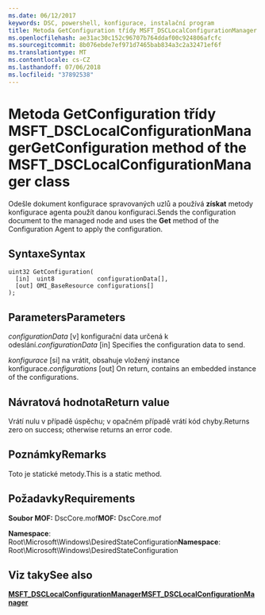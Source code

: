 ```yaml
---
ms.date: 06/12/2017
keywords: DSC, powershell, konfigurace, instalační program
title: Metoda GetConfiguration třídy MSFT_DSCLocalConfigurationManager
ms.openlocfilehash: ae31ac30c152c96707b764ddaf00c924806afcfc
ms.sourcegitcommit: 8b076ebde7ef971d7465bab834a3c2a32471ef6f
ms.translationtype: MT
ms.contentlocale: cs-CZ
ms.lasthandoff: 07/06/2018
ms.locfileid: "37892538"
---
```

# <a name="getconfiguration-method-of-the-msftdsclocalconfigurationmanager-class"></a><span data-ttu-id="209ab-103">Metoda GetConfiguration třídy MSFT_DSCLocalConfigurationManager</span><span class="sxs-lookup"><span data-stu-id="209ab-103">GetConfiguration method of the MSFT_DSCLocalConfigurationManager class</span></span>

<span data-ttu-id="209ab-104">Odešle dokument konfigurace spravovaných uzlů a používá **získat** metody konfigurace agenta použít danou konfiguraci.</span><span class="sxs-lookup"><span data-stu-id="209ab-104">Sends the configuration document to the managed node and uses the **Get** method of the Configuration Agent to apply the configuration.</span></span>

## <a name="syntax"></a><span data-ttu-id="209ab-105">Syntaxe</span><span class="sxs-lookup"><span data-stu-id="209ab-105">Syntax</span></span>

```mof
uint32 GetConfiguration(
  [in]  uint8            configurationData[],
  [out] OMI_BaseResource configurations[]
);
```

## <a name="parameters"></a><span data-ttu-id="209ab-106">Parameters</span><span class="sxs-lookup"><span data-stu-id="209ab-106">Parameters</span></span>

<span data-ttu-id="209ab-107">*configurationData* \[v\] konfigurační data určená k odeslání.</span><span class="sxs-lookup"><span data-stu-id="209ab-107">*configurationData* \[in\] Specifies the configuration data to send.</span></span>

<span data-ttu-id="209ab-108">*konfigurace* \[si\] na vrátit, obsahuje vložený instance konfigurace.</span><span class="sxs-lookup"><span data-stu-id="209ab-108">*configurations* \[out\] On return, contains an embedded instance of the configurations.</span></span>

## <a name="return-value"></a><span data-ttu-id="209ab-109">Návratová hodnota</span><span class="sxs-lookup"><span data-stu-id="209ab-109">Return value</span></span>

<span data-ttu-id="209ab-110">Vrátí nulu v případě úspěchu; v opačném případě vrátí kód chyby.</span><span class="sxs-lookup"><span data-stu-id="209ab-110">Returns zero on success; otherwise returns an error code.</span></span>

## <a name="remarks"></a><span data-ttu-id="209ab-111">Poznámky</span><span class="sxs-lookup"><span data-stu-id="209ab-111">Remarks</span></span>

<span data-ttu-id="209ab-112">Toto je statické metody.</span><span class="sxs-lookup"><span data-stu-id="209ab-112">This is a static method.</span></span>

## <a name="requirements"></a><span data-ttu-id="209ab-113">Požadavky</span><span class="sxs-lookup"><span data-stu-id="209ab-113">Requirements</span></span>

<span data-ttu-id="209ab-114">**Soubor MOF:** DscCore.mof</span><span class="sxs-lookup"><span data-stu-id="209ab-114">**MOF:** DscCore.mof</span></span>

<span data-ttu-id="209ab-115">**Namespace**: Root\Microsoft\Windows\DesiredStateConfiguration</span><span class="sxs-lookup"><span data-stu-id="209ab-115">**Namespace**: Root\Microsoft\Windows\DesiredStateConfiguration</span></span>

## <a name="see-also"></a><span data-ttu-id="209ab-116">Viz taky</span><span class="sxs-lookup"><span data-stu-id="209ab-116">See also</span></span>

[<span data-ttu-id="209ab-117">**MSFT_DSCLocalConfigurationManager**</span><span class="sxs-lookup"><span data-stu-id="209ab-117">**MSFT_DSCLocalConfigurationManager**</span></span>](msft-dsclocalconfigurationmanager.md)
